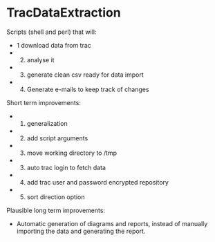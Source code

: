 TracDataExtraction
==================

Scripts (shell and perl) that will:
- 1 download data from trac
- 2. analyse it
- 3. generate clean csv ready for data import 
- 4. Generate e-mails to keep track of changes

Short term improvements:
- 1. generalization
- 2. add script arguments
- 3. move working directory to /tmp 
- 3. auto trac login to fetch data
- 4. add trac user and password encrypted repository 
- 5. sort direction option

Plausible long term improvements:
- Automatic generation of diagrams and reports, instead of manually importing the data and generating the report.
